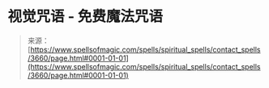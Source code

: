 <!--yml

分类：未分类

日期：2024年06月12日 18:37:20

-->

# 视觉咒语 - 免费魔法咒语

> 来源：[https://www.spellsofmagic.com/spells/spiritual_spells/contact_spells/3660/page.html#0001-01-01](https://www.spellsofmagic.com/spells/spiritual_spells/contact_spells/3660/page.html#0001-01-01)
